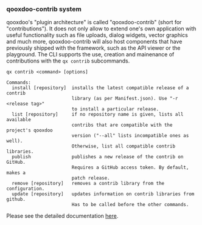 ### qooxdoo-contrib system

qooxdoo's "plugin architecture" is called "qooxdoo-contrib"  (short for "contributions"). It does not only allow to extend one's own application with useful functionality such as file uploads, dialog widgets, vector graphics and much more, qooxdoo-contrib will also host components that have previously shipped with the framework, such as the API viewer or the playground. The CLI supports the use, creation and mainenance of contributions with the `qx contrib` subcommands. 

```
qx contrib <command> [options]

Commands:
  install [repository]  installs the latest compatible release of a contrib
                        library (as per Manifest.json). Use "-r <release tag>"
                        to install a particular release.
  list [repository]     if no repository name is given, lists all available
                        contribs that are compatible with the project's qooxdoo
                        version ("--all" lists incompatible ones as well).
                        Otherwise, list all compatible contrib libraries.
  publish               publishes a new release of the contrib on GitHub.
                        Requires a GitHub access token. By default, makes a
                        patch release.
  remove [repository]   removes a contrib library from the configuration.
  update [repository]   updates information on contrib libraries from github.
                        Has to be called before the other commands.

```

Please see the detailed documentation [here](contrib.md).
